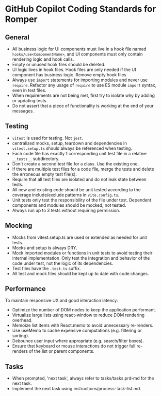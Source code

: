 # GitHub Copilot Coding Standards for Romper

## General
- All business logic for UI components must live in a hook file named `hooks/use<ComponentName>`, and UI components must only contain rendering logic and hook calls.
- Empty or unused hook files should be deleted.
- UI logic lives in hook files. Hook files are only needed if the UI component has business logic. Remove empty hook files.
- Always use `import` statements for importing modules and never use `require`. Refactor any usage of `require` to use ES module `import` syntax, even in test files.
- When requirements are not being met, first try to isolate why by adding or updating tests.
- Do not assert that a piece of functionality is working at the end of your messages.

## Testing
- `vitest` is used for testing. Not `jest`.
- centralized mocks, setup, teardown and dependencies in `vitest.setup.ts` should always be referenced when testing.
- Each code file has exactly 1 corresponding unit test file in a relative `__tests__` subdirectory.
- Don't create a second test file for a class. Use the existing one.
- If there are multiple test files for a code file, merge the tests and delete the erroneous empty test file(s).
- Require that all test files are isolated and do not leak state between tests.
- All new and existing code should be unit tested according to the coverage include/exclude patterns in `vite.config.ts`.
- Unit tests only test the responsibility of the file under test. Dependent components and modules should be mocked, not tested.
- Always run up to 3 tests without requiring permission.

## Mocking
- Mocks from vitest.setup.ts are used or extended as needed for unit tests.
- Mocks and setup is always DRY.
- Mock imported modules or functions in unit tests to avoid testing their internal implementation. Only test the integration and behavior of the code under test, not the logic of its dependencies.
- Test files have the `.test.ts` suffix.
- All test and mock files should be kept up to date with code changes.

## Performance

To maintain responsive UX and good interaction latency:

- Optimize the number of DOM nodes to keep the application performant.
- Virtualize large lists using react-window to reduce DOM rendering overhead.
- Memoize list items with React.memo to avoid unnecessary re-renders.
- Use useMemo to cache expensive computations (e.g. filtering or sorting).
- Debounce user input where appropriate (e.g. search/filter boxes).
- Ensure that keyboard or mouse interactions do not trigger full re-renders of the list or parent components.

## Tasks

- When prompted, 'next task', always refer to tasks/tasks.prd-md for the next task.
- Implement the next task using instructions/process-task-list.md.


